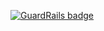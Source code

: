 
[![GuardRails badge](https://badges.production.guardrails.io/shtakai/cd_js2_faundamental_pokemonbattle.svg)](https://www.guardrails.io)
